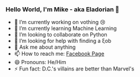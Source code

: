 ### Hello World, I'm Mike - aka Eladorian 👋



- 🔭 I’m currently working on νothing 😢
- 🌱 I’m currently learning Machine Learning
- 👯 I’m looking to collaborate on Python
- 🤔 I’m looking for help with finding a ξob
- 💬 Ask me about anything
- 📫 How to reach me: [Facebook Page](https://www.facebook.com/mike.roditis.54)
- 😄 Pronouns: He/Him
- ⚡ Fun fact: D.C.'s villains are better than Marvel's
